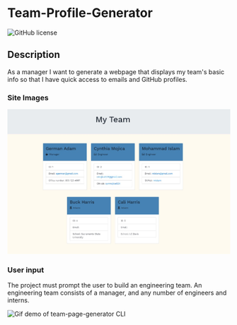# Team-Profile-Generator

![GitHub license](https://img.shields.io/badge/license-MIT-blue.svg)

## Description

As a manager I want to generate a webpage that displays my team's basic info so that I have quick access to emails and GitHub profiles.

### Site Images

![Gif demo of README-generator](assets/homework-screenshot.jpg)

### User input

The project must prompt the user to build an engineering team. An engineering
team consists of a manager, and any number of engineers and interns.

![Gif demo of team-page-generator CLI](assets/homework-demo.gif)
